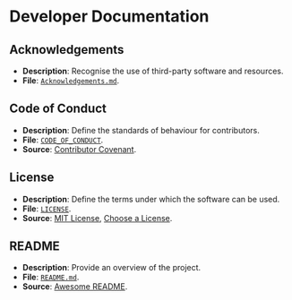 # Developer Documentation

## Acknowledgements

- **Description**: Recognise the use of third-party software and resources.
- **File**: [`Acknowledgements.md`][Acknowledgements].

## Code of Conduct

- **Description**: Define the standards of behaviour for contributors.
- **File**: [`CODE_OF_CONDUCT`][CODE_OF_CONDUCT].
- **Source**: [Contributor Covenant][CODE_OF_CONDUCT SOURCE].

## License

- **Description**: Define the terms under which the software can be used.
- **File**: [`LICENSE`][LICENSE].
- **Source**: [MIT License][MIT License], [Choose a License][Choose a License].

## README

- **Description**: Provide an overview of the project.
- **File**: [`README.md`][README].
- **Source**: [Awesome README][Awesome README].

[Acknowledgements]: Acknowledgements/Acknowledgements.md
[README]: ../../README.md
[Awesome README]: https://github.com/matiassingers/awesome-readme
[CODE_OF_CONDUCT]: ../../CODE_OF_CONDUCT.md
[CODE_OF_CONDUCT SOURCE]: https://www.contributor-covenant.org/
[LICENSE]: ../../LICENSE
[MIT License]: https://opensource.org/licenses/MIT
[Choose a License]: https://choosealicense.com/
